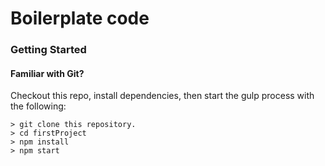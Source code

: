 # Boilerplate code

### Getting Started

#### Familiar with Git?
Checkout this repo, install dependencies, then start the gulp process with the following:

```
> git clone this repository.  
> cd firstProject
> npm install
> npm start
```

